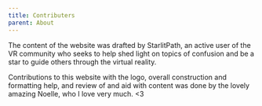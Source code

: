 ```yaml
---
title: Contributers
parent: About
---
```


The content of the website was drafted by StarlitPath, an active user of the VR community who seeks to help shed light on topics of confusion and be a star to guide others through the virtual reality.

Contributions to this website with the logo, overall construction and formatting help, and review of and aid with content was done by the lovely amazing Noelle, who I love very much. <3

